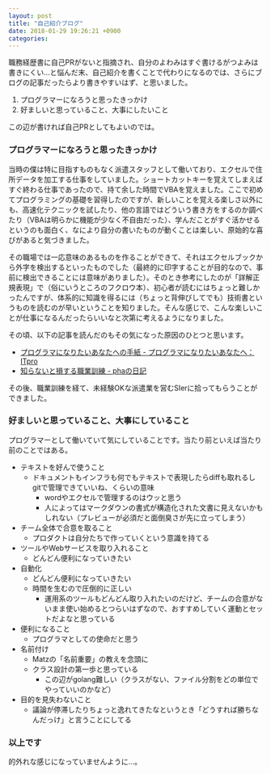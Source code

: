 ```yaml
---
layout: post
title: "自己紹介ブログ"
date: 2018-01-29 19:26:21 +0900
categories: 
---
```


職務経歴書に自己PRがないと指摘され、自分のよわみはすぐ書けるがつよみは書きにくい…と悩んだ末、自己紹介を書くことで代わりになるのでは、さらにブログの記事だったらより書きやすいはず、と思いました。

1. プログラマーになろうと思ったきっかけ
1. 好ましいと思っていること、大事にしたいこと


この辺が書ければ自己PRとしてもよいのでは。

### プログラマーになろうと思ったきっかけ
当時の僕は特に目指すものもなく派遣スタッフとして働いており、エクセルで住所データを加工する仕事をしていました。ショートカットキーを覚えてしまえばすぐ終わる仕事であったので、持て余した時間でVBAを覚えました。ここで初めてプログラミングの基礎を習得したのですが、新しいことを覚える楽しさ以外にも、高速化テクニックを試したり、他の言語ではどういう書き方をするのか調べたり（VBAは明らかに機能が少なく不自由だった）、学んだことがすぐ活かせるというのも面白く、なにより自分の書いたものが動くことは楽しい、原始的な喜びがあると気づきました。

その職場では一応意味のあるものを作ることができて、それはエクセルブックから外字を検出するといったものでした（最終的に印字することが目的なので、事前に検出できることには意味がありました）。そのとき参考にしたのが「詳解正規表現」で（俗にいうところのフクロウ本）、初心者が読むにはちょっと難しかったんですが、体系的に知識を得るには（ちょっと背伸びしてでも）技術書というものを読むのが早いということを知りました。そんな感じで、こんな楽しいことが仕事になるんだったらいいなと次第に考えるようになりました。

その頃、以下の記事を読んだのもその気になった原因のひとつと思います。

- [プログラマになりたいあなたへの手紙 - プログラマになりたいあなたへ：ITpro](http://itpro.nikkeibp.co.jp/article/COLUMN/20090324/327115/?rt=nocnt)
- [知らないと損する職業訓練 - phaの日記](http://pha.hateblo.jp/entry/20080429/1209464163)

その後、職業訓練を経て、未経験OKな派遣業を営むSIerに拾ってもらうことができました。

### 好ましいと思っていること、大事にしていること
プログラマーとして働いていて気にしていることです。当たり前といえば当たり前のことではある。

- テキストを好んで使うこと
    - ドキュメントもインフラも何でもテキストで表現したらdiffも取れるしgitで管理できていいね、くらいの意味
        - wordやエクセルで管理するのはウッと思う
        - 人によってはマークダウンの書式が構造化された文書に見えないかもしれない（プレビューが必須だと面倒臭さが先に立ってしまう）
- チーム全体で合意を取ること
    - プロダクトは自分たちで作っていくという意識を持てる
- ツールやWebサービスを取り入れること
    - どんどん便利になっていきたい
- 自動化
    - どんどん便利になっていきたい
    - 時間を生むので圧倒的に正しい
        - 運用系のツールもどんどん取り入れたいのだけど、チームの合意がないまま使い始めるとつらいはずなので、おすすめしていく運動とセットだよなと思っている
- 便利になること
    - プログラマとしての使命だと思う
- 名前付け
    - Matzの「名前重要」の教えを念頭に
    - クラス設計の第一歩と思っている
        - この辺がgolang難しい（クラスがない、ファイル分割をどの単位でやっていいのかなど）
- 目的を見失わないこと
    - 議論が停滞したりちょっと逸れてきたなというとき「どうすれば勝ちなんだっけ」と言うことにしてる

### 以上です
的外れな感じになっていませんように…。


